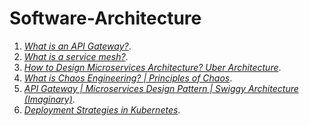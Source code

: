 # Software-Architecture

1. *[What is an API Gateway?](https://www.youtube.com/watch?v=vHQqQBYJtLI)*.
2. *[What is a service mesh?](https://www.youtube.com/watch?v=QiXK0B9FhO0&list=PLhfHPmPYPPRlV_1JSSEtkEIuXEJQBkf1X)*.
3. *[How to Design Microservices Architecture? Uber Architecture](https://www.youtube.com/watch?v=Zed6udTPGro)*.
4. *[What is Chaos Engineering? | Principles of Chaos](https://www.youtube.com/watch?v=3CNNhK9JTDk)*.
5. *[API Gateway | Microservices Design Pattern | Swiggy Architecture (Imaginary)](https://www.youtube.com/watch?v=Wa_q8C6Qo68)*.
6. *[Deployment Strategies in Kubernetes](https://www.youtube.com/watch?v=4AUnI58ZI6M)*.








